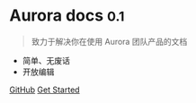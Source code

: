 # Aurora docs <small>0.1</small>

> 致力于解决你在使用 Aurora 团队产品的文档

- 简单、无废话
- 开放编辑

[GitHub](https://github.com/aurorae114514/)
[Get Started](#aurora-docs)
